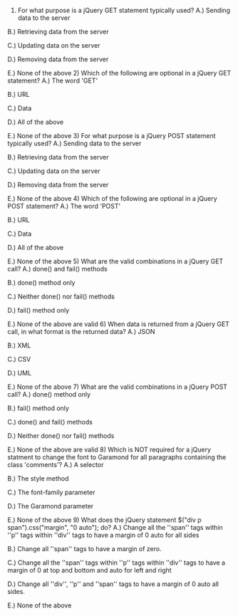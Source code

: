 1) For what purpose is a jQuery GET statement typically used?
A.) Sending data to the server

B.) Retrieving data from the server

C.) Updating data on the server

D.) Removing data from the server

E.) None of the above
2) Which of the following are optional in a jQuery GET statement?
A.) The word 'GET'

B.) URL

C.) Data

D.) All of the above

E.) None of the above
3) For what purpose is a jQuery POST statement typically used?
A.) Sending data to the server

B.) Retrieving data from the server

C.) Updating data on the server

D.) Removing data from the server

E.) None of the above
4) Which of the following are optional in a jQuery POST statement?
A.) The word 'POST'

B.) URL

C.) Data

D.) All of the above

E.) None of the above
5) What are the valid combinations in a jQuery GET call?
A.) done() and fail() methods

B.) done() method only

C.) Neither done() nor fail() methods

D.) fail() method only

E.) None of the above are valid
6) When data is returned from a jQuery GET call, in what format is the returned data?
A.) JSON

B.) XML

C.) CSV

D.) UML

E.) None of the above
7) What are the valid combinations in a jQuery POST call?
A.) done() method only

B.) fail() method only

C.) done() and fail() methods

D.) Neither done() nor fail() methods

E.) None of the above are valid
8) Which is NOT required for a jQuery statment to change the font to Garamond for all paragraphs containing the class 'comments'?
A.) A selector

B.) The style method

C.) The font-family parameter

D.) The Garamond parameter

E.) None of the above
9) What does the jQuery statement $("div p span").css("margin", "0 auto"); do?
A.) Change all the ''span'' tags within ''p'' tags within ''div'' tags to have a margin of 0 auto for all sides

B.) Change all ''span'' tags to have a margin of zero.

C.) Change all the ''span'' tags within ''p'' tags within ''div'' tags to have a margin of 0 at top and bottom and auto for left and right

D.) Change all ''div'', ''p'' and ''span'' tags to have a margin of 0 auto all sides.

E.) None of the above
